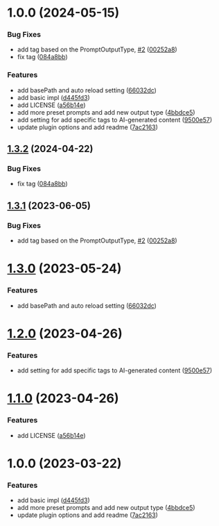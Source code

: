 # 1.0.0 (2024-05-15)


### Bug Fixes

* add tag based on the PromptOutputType, [#2](https://github.com/Anddd7/logseq-plugin-ai-assistant/issues/2) ([00252a8](https://github.com/Anddd7/logseq-plugin-ai-assistant/commit/00252a899a84f17d6cfa18ddf25d7a967c41f89e))
* fix tag ([084a8bb](https://github.com/Anddd7/logseq-plugin-ai-assistant/commit/084a8bbb14a8d16a04d1acb1c9b4a388b9368c25))


### Features

* add basePath and auto reload setting ([66032dc](https://github.com/Anddd7/logseq-plugin-ai-assistant/commit/66032dc5787ca2cb1f44a0aee0162944cf14409c))
* add basic impl ([d445fd3](https://github.com/Anddd7/logseq-plugin-ai-assistant/commit/d445fd3fe59f54790a35ad836f79b19c1afaa0bf))
* add LICENSE ([a56b14e](https://github.com/Anddd7/logseq-plugin-ai-assistant/commit/a56b14e9595ecd20bcd4cdc51405f4a00e266e9b))
* add more preset prompts and add new output type ([4bbdce5](https://github.com/Anddd7/logseq-plugin-ai-assistant/commit/4bbdce5a37d6d0557ca82cc8c36ffd1f8edc6446))
* add setting for add specific tags to AI-generated content ([9500e57](https://github.com/Anddd7/logseq-plugin-ai-assistant/commit/9500e57156a0642aa9e917ae5e1278684639f575))
* update plugin options and add readme ([7ac2163](https://github.com/Anddd7/logseq-plugin-ai-assistant/commit/7ac216333bd2d8b69b31565e31209ec298548ee6))

## [1.3.2](https://github.com/ahonn/logseq-plugin-ai-assistant/compare/v1.3.1...v1.3.2) (2024-04-22)


### Bug Fixes

* fix tag ([084a8bb](https://github.com/ahonn/logseq-plugin-ai-assistant/commit/084a8bbb14a8d16a04d1acb1c9b4a388b9368c25))

## [1.3.1](https://github.com/ahonn/logseq-plugin-ai-assistant/compare/v1.3.0...v1.3.1) (2023-06-05)


### Bug Fixes

* add tag based on the PromptOutputType, [#2](https://github.com/ahonn/logseq-plugin-ai-assistant/issues/2) ([00252a8](https://github.com/ahonn/logseq-plugin-ai-assistant/commit/00252a899a84f17d6cfa18ddf25d7a967c41f89e))

# [1.3.0](https://github.com/ahonn/logseq-plugin-ai-assistant/compare/v1.2.0...v1.3.0) (2023-05-24)


### Features

* add basePath and auto reload setting ([66032dc](https://github.com/ahonn/logseq-plugin-ai-assistant/commit/66032dc5787ca2cb1f44a0aee0162944cf14409c))

# [1.2.0](https://github.com/ahonn/logseq-plugin-ai-assistant/compare/v1.1.0...v1.2.0) (2023-04-26)


### Features

* add setting for add specific tags to AI-generated content ([9500e57](https://github.com/ahonn/logseq-plugin-ai-assistant/commit/9500e57156a0642aa9e917ae5e1278684639f575))

# [1.1.0](https://github.com/ahonn/logseq-plugin-ai-assistant/compare/v1.0.0...v1.1.0) (2023-04-26)


### Features

* add LICENSE ([a56b14e](https://github.com/ahonn/logseq-plugin-ai-assistant/commit/a56b14e9595ecd20bcd4cdc51405f4a00e266e9b))

# 1.0.0 (2023-03-22)


### Features

* add basic impl ([d445fd3](https://github.com/ahonn/logseq-plugin-ai-assistant/commit/d445fd3fe59f54790a35ad836f79b19c1afaa0bf))
* add more preset prompts and add new output type ([4bbdce5](https://github.com/ahonn/logseq-plugin-ai-assistant/commit/4bbdce5a37d6d0557ca82cc8c36ffd1f8edc6446))
* update plugin options and add readme ([7ac2163](https://github.com/ahonn/logseq-plugin-ai-assistant/commit/7ac216333bd2d8b69b31565e31209ec298548ee6))
